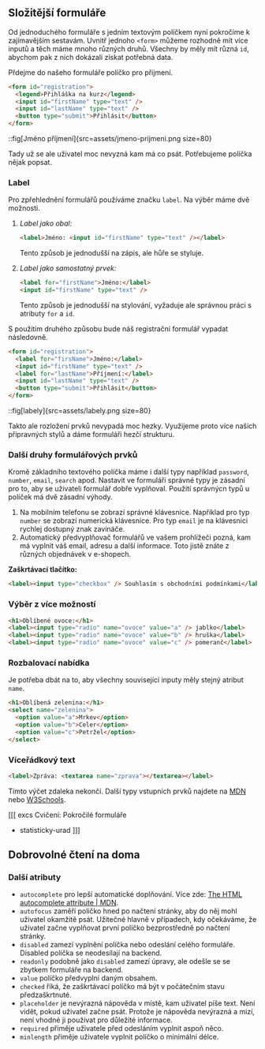 ## Složitější formuláře

Od jednoduchého formuláře s jedním textovým políčkem nyní pokročíme k zajímavějším sestavám. Uvnitř jednoho `<form>` můžeme rozhodně mít více inputů a těch máme mnoho různých druhů. Všechny by měly mít různá `id`, abychom pak z nich dokázali získat potřebná data.

Přdejme do našeho formuláře políčko pro přijmení.

```html
<form id="registration">
  <legend>Přihláška na kurz</legend>
  <input id="firstName" type="text" />
  <input id="lastName" type="text" />
  <button type="submit">Přihlásit</button>
</form>
```

::fig[Jméno příjmení]{src=assets/jmeno-prijmeni.png size=80}

Tady už se ale uživatel moc nevyzná kam má co psát. Potřebujeme políčka nějak popsat. 

### Label

Pro zpřehlednění formulářů používáme značku `label`. Na výběr máme dvě možnosti.

1. *Label jako obal:*

   ```html
   <label>Jméno: <input id="firstName" type="text" /></label>
   ```

   Tento způsob je jednodušší na zápis, ale hůře se styluje.

1. *Label jako samostatný prvek:*

   ```html
   <label for="firstName">Jméno:</label>
   <input id="firstName" type="text" />
   ```

   Tento způsob je jednodušší na stylování, vyžaduje ale správnou práci s atributy `for` a `id`.

S použitím druhého způsobu bude náš registrační formulář vypadat následovně.

```html
<form id="registration">
  <label for="firsName">Jméno:</label>
  <input id="firstName" type="text" />
  <label for="lastName">Příjmení:</label>
  <input id="lastName" type="text" />
  <button type="submit">Přihlásit</button>
</form>
```

::fig[labely]{src=assets/labely.png size=80}

Takto ale rozložení prvků nevypadá moc hezky. Využijeme proto více našich připravných stylů a dáme formuláři hezčí strukturu.


### Další druhy formulářových prvků

Kromě základního textového políčka máme i další typy například `password`, `number`, `email`, `search` apod. Nastavit ve formuláři správné typy je zásadní pro to, aby se uživateli formulář dobře vyplňoval. Použití správnýcn typů u políček má dvě zásadní výhody. 

1. Na mobilním telefonu se zobrazí správné klávesnice. Napřiklad pro typ `number` se zobrazí numerická klávesnice. Pro typ `email` je na klávesnici rychlej dostupný znak zavináče.
1. Automatický předvyplňovač formulářů ve vašem prohlížeči pozná, kam má vyplnit váš email, adresu a další informace. Toto jistě znáte z různých objednávek v e-shopech.

**Zaškrtávací tlačítko:**

```html
<label><input type="checkbox" /> Souhlasím s obchodními podmínkami</label>
```

### Výběr z více možností

```html
<h1>Oblíbené ovoce:</h1>
<label><input type="radio" name="ovoce" value="a" /> jablko</label>
<label><input type="radio" name="ovoce" value="b" /> hruška</label>
<label><input type="radio" name="ovoce" value="c" /> pomeranč</label>
```

### Rozbalovací nabídka

Je potřeba dbát na to, aby všechny související inputy měly stejný atribut `name`.

```html
<h1>Oblíbená zelenina:</h1>
<select name="zelenina">
  <option value="a">Mrkev</option>
  <option value="b">Celer</option>
  <option value="c">Petržel</option>
</select>
```

### Víceřádkový text

```html
<label>Zpráva: <textarea name="zprava"></textarea></label>
```

Tímto výčet zdaleka nekončí. Další typy vstupních prvků najdete na [MDN](https://developer.mozilla.org/en-US/docs/Web/HTML/Element/input#input_types) nebo [W3Schools](https://www.w3schools.com/html/html_form_input_types.asp).


[[[ excs Cvičení: Pokročilé formuláře

- statisticky-urad
  ]]]

## Dobrovolné čtení na doma

### Další atributy

- `autocomplete` pro lepší automatické doplňování. Více zde: [The HTML autocomplete attribute | MDN](https://developer.mozilla.org/en-US/docs/Web/HTML/Attributes/autocomplete).
- `autofocus` zaměří políčko hned po načtení stránky, aby do něj mohl uživatel okamžitě psát. Užitečné hlavně v případech, kdy očekáváme, že uživatel začne vyplňovat první políčko bezprostředně po načtení stránky.
- `disabled` zamezí vyplnění políčka nebo odeslání celého formuláře. Disabled políčka se neodesílají na backend.
- `readonly` podobně jako `disabled` zamezí úpravy, ale odešle se se zbytkem formuláře na backend.
- `value` políčko předvyplní daným obsahem.
- `checked` říká, že zaškrtávací políčko má být v počátečním stavu předzaškrtnuté.
- `placeholder` je nevýrazná nápověda v místě, kam uživatel píše text. Není vidět, pokud uživatel začne psát. Protože je nápověda nevýrazná a mizí, není vhodné ji používat pro důležité informace.
- `required` přiměje uživatele před odesláním vyplnit aspoň něco.
- `minlength` přiměje uživatele vyplnit políčko o minimální délce.
